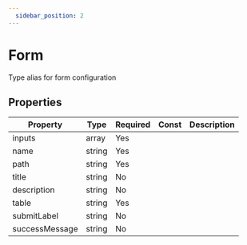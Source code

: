 ```yaml
---
  sidebar_position: 2
---
```


# Form

Type alias for form configuration

## Properties

| Property | Type | Required | Const | Description |
|----------|------|----------|-------|-------------|
| inputs | array | Yes |  |  |
| name | string | Yes |  |  |
| path | string | Yes |  |  |
| title | string | No |  |  |
| description | string | No |  |  |
| table | string | Yes |  |  |
| submitLabel | string | No |  |  |
| successMessage | string | No |  |  |

